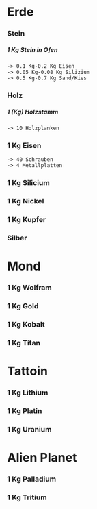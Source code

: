 # Erde

### Stein 

 ##### 1 Kg Stein in Ofen
    -> 0.1 Kg-0.2 Kg Eisen
    -> 0.05 Kg-0.08 Kg Silizium
    -> 0.5 Kg-0.7 Kg Sand/Kies
    
### Holz

 ##### 1 (Kg) Holzstamm
    -> 10 Holzplanken
    
    
### 1 Kg Eisen 
    -> 40 Schrauben
    -> 4 Metallplatten


### 1 Kg Silicium




### 1 Kg Nickel




### 1 Kg Kupfer




### Silber




# Mond

### 1 Kg Wolfram




### 1 Kg Gold




### 1 Kg Kobalt




### 1 Kg Titan




# Tattoin

### 1 Kg Lithium




### 1 Kg Platin




### 1 Kg Uranium




# Alien Planet

### 1 Kg Palladium




### 1 Kg Tritium

